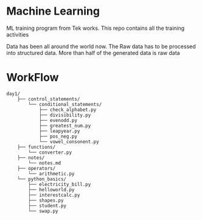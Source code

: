 # Machine Learning
ML training program from Tek works. This repo contains all the training activities 

Data has been all around the world now. The Raw data has to be processed into structured data. 
    More than half of the generated data is raw data

# WorkFlow
```
day1/
    ├── control_statements/
        └── conditional_statements/
            ├── check_alphabet.py
            ├── divisibility.py
            ├── evenodd.py
            ├── greatest_num.py
            ├── leapyear.py
            ├── pos_neg.py
            └── vowel_consonent.py
    ├── functions/
        └── converter.py
    ├── notes/
        └── notes.md
    ├── operators/
        └── arithmetic.py
    └── python_basics/
        ├── electricity_bill.py
        ├── helloworld.py
        ├── interestcalc.py
        ├── shapes.py
        ├── student.py
        └── swap.py
```
